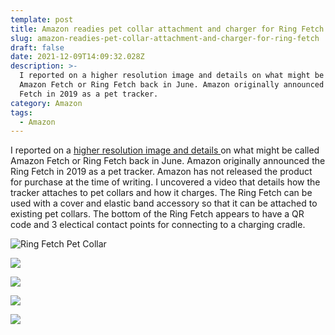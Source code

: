 ```yaml
---
template: post
title: Amazon readies pet collar attachment and charger for Ring Fetch
slug: amazon-readies-pet-collar-attachment-and-charger-for-ring-fetch
draft: false
date: 2021-12-09T14:09:32.028Z
description: >-
  I reported on a higher resolution image and details on what might be called
  Amazon Fetch or Ring Fetch back in June. Amazon originally announced the Ring
  Fetch in 2019 as a pet tracker.
category: Amazon
tags:
  - Amazon
---
```

I reported on a [higher resolution image and details ](https://thetapedrive.com/amazon-plans-to-release-a-suite-of-ring-product-including-amazon-fetch-ring-auto-and-this-strange-looking-jaws-camera)on what might be called Amazon Fetch or Ring Fetch back in June. Amazon originally announced the Ring Fetch in 2019 as a pet tracker. Amazon has not released the product for purchase at the time of writing. I uncovered a video that details how the tracker attaches to pet collars and how it charges. The Ring Fetch can be used with a cover and elastic band accessory so that it can be attached to existing pet collars. The bottom of the Ring Fetch appears to have a QR code and 3 electical contact points for connecting to a charging cradle.

![](/media/screen-shot-2021-12-09-at-9.18.12-am.png "Ring Fetch Pet Collar")

![](/media/screen-shot-2021-12-09-at-9.18.26-am.png)

![](/media/screen-shot-2021-12-09-at-9.18.40-am.png)

![](/media/screen-shot-2021-12-09-at-9.18.53-am.png)

![](/media/screen-shot-2021-12-09-at-9.19.05-am.png)

